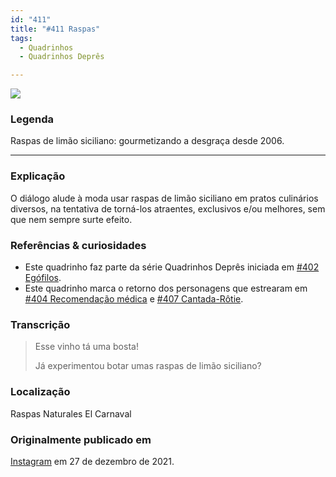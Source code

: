 ```yaml
---
id: "411"
title: "#411 Raspas"
tags:
  - Quadrinhos
  - Quadrinhos Deprês

---
```


![](https://bebiodicionario-com.s3.amazonaws.com/media/posts/202112/270184420_2960888440830569_3853567632899774977_n_17931702247916253.jpg)

### Legenda

Raspas de limão siciliano: gourmetizando a desgraça desde 2006.

---

### Explicação

O diálogo alude à moda usar raspas de limão siciliano em pratos culinários diversos, na tentativa de torná-los atraentes, exclusivos e/ou melhores, sem que nem sempre surte efeito. 

### Referências & curiosidades

- Este quadrinho faz parte da série Quadrinhos Deprês iniciada em [#402 Egófilos](bod402/).
- Este quadrinho marca o retorno dos personagens que estrearam em [#404 Recomendação médica](404) e [#407 Cantada-Rôtie](407).

### Transcrição

> Esse vinho tá uma bosta!
> 
> Já experimentou botar umas raspas de limão siciliano?

### Localização

Raspas Naturales El Carnaval

### Originalmente publicado em

[Instagram](https://www.instagram.com/p/CX_5YnMrdaV/) em 27 de dezembro de 2021.
